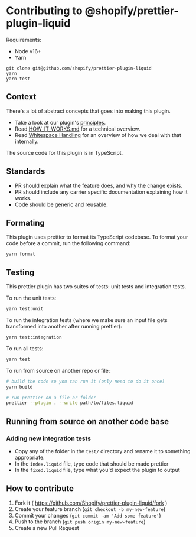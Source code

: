# Contributing to @shopify/prettier-plugin-liquid

Requirements:

- Node v16+
- Yarn

```
git clone git@github.com/shopify/prettier-plugin-liquid
yarn
yarn test
```

## Context

There's a lot of abstract concepts that goes into making this plugin.

- Take a look at our plugin's [principles](./docs/principles/index.md).
- Read [HOW_IT_WORKS.md](HOW_IT_WORKS.md) for a technical overview.
- Read [Whitespace Handling](./docs/whitespace-handling.md) for an overview of how we deal with that internally.

The source code for this plugin is in TypeScript.

## Standards

- PR should explain what the feature does, and why the change exists.
- PR should include any carrier specific documentation explaining how it works.
- Code should be generic and reusable.

## Formating

This plugin uses prettier to format its TypeScript codebase. To format your code before a commit, run the following command:

```
yarn format
```

## Testing

This prettier plugin has two suites of tests: unit tests and integration tests.

To run the unit tests:

```bash
yarn test:unit
```

To run the integration tests (where we make sure an input file gets transformed into another after running prettier):

```bash
yarn test:integration
```

To run all tests:

```bash
yarn test
```

To run from source on another repo or file:

```bash
# build the code so you can run it (only need to do it once)
yarn build

# run prettier on a file or folder
prettier --plugin . --write path/to/files.liquid
```

## Running from source on another code base

### Adding new integration tests

- Copy any of the folder in the `test/` directory and rename it to something appropriate.
- In the `index.liquid` file, type code that should be made prettier
- In the `fixed.liquid` file, type what you'd expect the plugin to output

## How to contribute

1. Fork it ( https://github.com/Shopify/prettier-plugin-liquid/fork )
2. Create your feature branch (`git checkout -b my-new-feature`)
3. Commit your changes (`git commit -am 'Add some feature'`)
4. Push to the branch (`git push origin my-new-feature`)
5. Create a new Pull Request

